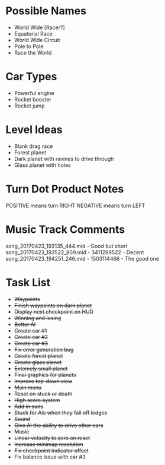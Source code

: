 Possible Names
==============
* World Wide [Racer?]
* Equatorial Race
* World Wide Circuit
* Pole to Pole
* Race the World

Car Types
=========
* Powerful engine
* Rocket booster
* Rocket jump

Level Ideas
===========
* Blank drag race
* Forest planet
* Dark planet with ravines to drive through
* Glass planet with holes

Turn Dot Product Notes
======================
POSITIVE means turn RIGHT
NEGATIVE means turn LEFT

Music Track Comments
====================
song_20170423_193135_444.mid - Good but short
song_20170423_193522_809.mid - 3411299522 - Decent
song_20170423_194251_246.mid - 1503114466 - The good one

Task List
=========
* ~~Waypoints~~
* ~~Finish waypoints on dark planet~~
* ~~Display next checkpoint on HUD~~
* ~~Winning and losing~~
* ~~Better AI~~
* ~~Create car #1~~
* ~~Create car #2~~
* ~~Create car #3~~
* ~~Fix error generation bug~~
* ~~Create forest planet~~
* ~~Create glass planet~~
* ~~Extemely small planet~~
* ~~Final graphics for planets~~
* ~~Improve top-down view~~
* ~~Main menu~~
* ~~Reset on stuck or death~~
* ~~High score system~~
* ~~Add in suns~~
* ~~Stuck for AIs when they fall off ledges~~
* ~~Sound~~
* ~~Give AI the ability to drive other cars~~
* ~~Music~~
* ~~Linear velocity to zero on reset~~
* ~~Increase minimap resolution~~
* ~~Fix checkpoint indicator offset~~
* Fix balance issue with car #3